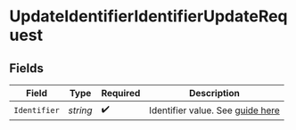 # UpdateIdentifierIdentifierUpdateRequest


## Fields

| Field                                                                         | Type                                                                          | Required                                                                      | Description                                                                   |
| ----------------------------------------------------------------------------- | ----------------------------------------------------------------------------- | ----------------------------------------------------------------------------- | ----------------------------------------------------------------------------- |
| `Identifier`                                                                  | *string*                                                                      | :heavy_check_mark:                                                            | Identifier value. See [guide here](/guides/users_and_accounts/identifiers.md) |